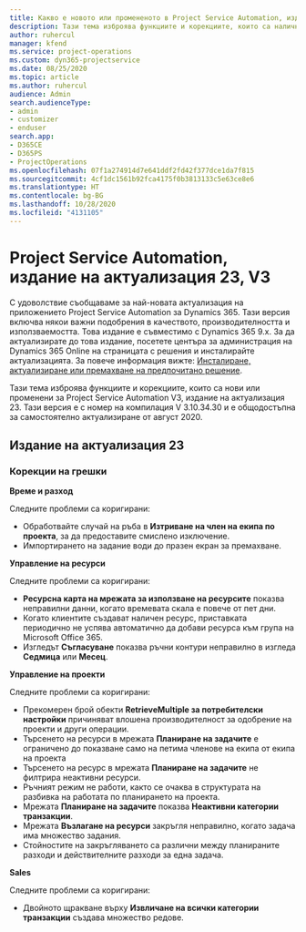 ```yaml
---
title: Какво е новото или промененото в Project Service Automation, издание на актуализация 23, V3
description: Тази тема изброява функциите и корекциите, които са налични в Project Service Automation V3, издание на актуализация 23, V3.
author: ruhercul
manager: kfend
ms.service: project-operations
ms.custom: dyn365-projectservice
ms.date: 08/25/2020
ms.topic: article
ms.author: ruhercul
audience: Admin
search.audienceType:
- admin
- customizer
- enduser
search.app:
- D365CE
- D365PS
- ProjectOperations
ms.openlocfilehash: 07f1a274914d7e641ddf2fd42f377dce1da7f815
ms.sourcegitcommit: 4cf1dc1561b92fca4175f0b3813133c5e63ce8e6
ms.translationtype: HT
ms.contentlocale: bg-BG
ms.lasthandoff: 10/28/2020
ms.locfileid: "4131105"
---
```

# <a name="project-service-automation-update-release-23-v3"></a>Project Service Automation, издание на актуализация 23, V3

С удоволствие съобщаваме за най-новата актуализация на приложението Project Service Automation за Dynamics 365. Тази версия включва някои важни подобрения в качеството, производителността и използваемостта. Това издание е съвместимо с Dynamics 365 9.x. За да актуализирате до това издание, посетете центъра за администрация на Dynamics 365 Online на страницата с решения и инсталирайте актуализацията. За повече информация вижте: [Инсталиране, актуализиране или премахване на предпочитано решение](https://docs.microsoft.com/power-platform/admin/install-remove-preferred-solution).

Тази тема изброява функциите и корекциите, които са нови или променени за Project Service Automation V3, издание на актуализация 23. Тази версия е с номер на компилация V 3.10.34.30 и е общодостъпна за самостоятелно актуализиране от август 2020.

## <a name="update-release-23"></a>Издание на актуализация 23

### <a name="bug-fixes"></a>Корекции на грешки

**Време и разход**

Следните проблеми са коригирани:
- Обработвайте случай на ръба в **Изтриване на член на екипа по проекта**, за да предоставите смислено изключение.
- Импортирането на задание води до празен екран за премахване.

**Управление на ресурси**

Следните проблеми са коригирани:

- **Ресурсна карта на мрежата за използване на ресурсите** показва неправилни данни, когато времевата скала е повече от пет дни.
- Когато клиентите създават наличен ресурс, приставката периодично не успява автоматично да добави ресурса към група на Microsoft Office 365.
- Изгледът **Съгласуване** показва ръчни контури неправилно в изгледа **Седмица** или **Месец**.

**Управление на проекти**

Следните проблеми са коригирани:

- Прекомерен брой обекти **RetrieveMultiple за потребителски настройки** причиняват влошена производителност за одобрение на проекти и други операции.
- Търсенето на ресурси в мрежата **Планиране на задачите** е ограничено до показване само на петима членове на екипа от екипа на проекта 
- Търсенето на ресурс в мрежата **Планиране на задачите** не филтрира неактивни ресурси.
- Ръчният режим не работи, както се очаква в структурата на разбивка на работата по планирането на проекта.
- Мрежата **Планиране на задачите** показва **Неактивни категории транзакции**.
- Мрежата **Възлагане на ресурси** закръгля неправилно, когато задача има множество задания.
- Стойностите на закръгляването са различни между планираните разходи и действителните разходи за една задача.

**Sales**

Следните проблеми са коригирани:

- Двойното щракване върху **Извличане на всички категории транзакции** създава множество редове.
